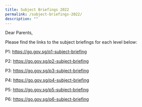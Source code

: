 ```yaml
---
title: Subject Briefings 2022
permalink: /subject-briefings-2022/
description: ""
---
```

<p>Dear Parents,</p>
<p>Please find the links to the subject briefings for each level below:</p>
<p>P1:&nbsp;<a href="https://go.gov.sg/p1-subject-briefing">https://go.gov.sg/p1-subject-briefing</a></p>
<p>P2:&nbsp;<a href="https://go.gov.sg/p2-subject-briefing">https://go.gov.sg/p2-subject-briefing</a></p>
<p>P3:&nbsp;<a href="https://go.gov.sg/p3-subject-briefing">https://go.gov.sg/p3-subject-briefing</a></p>
<p>P4: <a href="https://go.gov.sg/p4-subject-briefing">https://go.gov.sg/p4-subject-briefing</a></p>
<p>P5: <a href="https://go.gov.sg/p5-subject-briefing">https://go.gov.sg/p5-subject-briefing</a></p>
<p>P6: <a href="https://go.gov.sg/p6-subject-briefing">https://go.gov.sg/p6-subject-briefing</a></p>